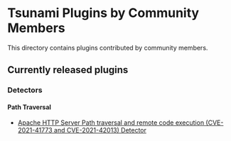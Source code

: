 # Tsunami Plugins by Community Members

This directory contains plugins contributed by community members.

## Currently released plugins

### Detectors

#### Path Traversal
*   [Apache HTTP Server Path traversal and remote code execution (CVE-2021-41773 and CVE-2021-42013) Detector](https://github.com/google/tsunami-security-scanner-plugins/tree/master/community/detectors/apache_http_server_cve_2021_41773_and_cve_2021_42013)

